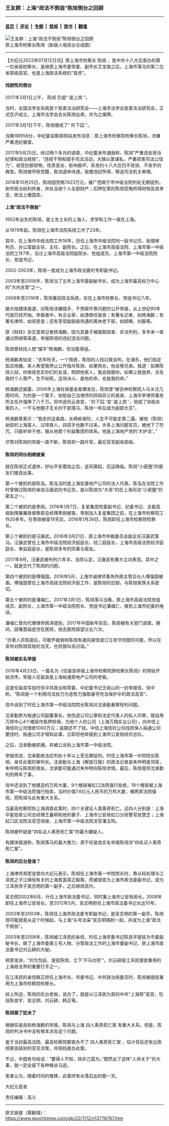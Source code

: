 ### 王友群：上海“政法不倒翁”陈旭倒台之回顾

---

#### [首页](../../../..?n13778787) &nbsp;|&nbsp; [评论](../../../../../epoch-comment?n13778787) &nbsp;|&nbsp; [专题](../../../../../epoch-special?n13778787) &nbsp;|&nbsp; [禁闻](../../../../../epoch-news?n13778787) &nbsp;|&nbsp; [禁书](../../../../../books?n13778787) &nbsp;|&nbsp; [翻墙](https://github.com/gfw-breaker/nogfw/blob/master/README.md?n13778787)


<div><img alt="王友群：上海“政法不倒翁”陈旭倒台之回顾" class="attachment-djy_600_400 size-djy_600_400 wp-post-image" src="https://i.epochtimes.com/assets/uploads/2022/07/id13778788-p8204561a122435510-600x391.jpeg"/>
<div class="caption">
 原上海市检察长陈旭（新唐人电视台合成图）
</div></div><hr/><div class="post_content" id="artbody" itemprop="articleBody">
 <!-- article content begin -->
 <p>
  【大纪元2022年07月12日讯】原上海市检察长
  <ok href="https://www.epochtimes.com/gb/tag/%E9%99%88%E6%97%AD.html">
   陈旭
  </ok>
  ，是中共十八大后查办的第一位省级检察长，是继原上海市委常委、副市长艾宝俊之后，上海市落马的第二位省部级高官，也是上海政法系统的“首虎”。
 </p>
 <h4 style="font-weight: 400;">
  <strong>
   戏剧性的倒台
  </strong>
 </h4>
 <p style="font-weight: 400;">
  2017年3月1日上午，
  <ok href="https://www.epochtimes.com/gb/tag/%E9%99%88%E6%97%AD.html">
   陈旭
  </ok>
  仍是“
  <ok href="https://www.epochtimes.com/gb/tag/%E5%BA%A7%E4%B8%8A%E5%AE%BE.html">
   座上宾
  </ok>
  ”。
 </p>
 <p style="font-weight: 400;">
  当时，全国法学会系统首个慈善法治研究会——上海市法学会慈善法治研究会，正式在沪成立，上海市法学会会长陈旭出席，并为之揭牌。
 </p>
 <p style="font-weight: 400;">
  2017年3月1日下午，陈旭便成了“
  <ok href="https://www.epochtimes.com/gb/tag/%E9%98%B6%E4%B8%8B%E5%9B%9A.html">
   阶下囚
  </ok>
  ”。
 </p>
 <p style="font-weight: 400;">
  当晚18时58分，中纪委监察部网站发布消息：原上海市检察院检察长陈旭，涉嫌严重违纪被查。
 </p>
 <p style="font-weight: 400;">
  2017年5月25日，经过两个多月的调查，中纪委发布通报称，陈旭“严重违反政治纪律和政治规矩”，“违规干预和插手司法活动，大搞以案谋私，严重损害司法公信力”，收受巨额财物，性质恶劣、影响极坏，系党的十八大后仍不收敛、不收手的典型。陈旭被开除党籍，取消退休待遇，收缴违纪所得，移送司法机关审理。
 </p>
 <p style="font-weight: 400;">
  2018年10月25日，陈旭因受贿7423万元，被广西南宁市中级法院判处无期徒刑，剥夺政治权利终身，并处没收个人全部财产；扣押在案的陈旭受贿所得财物及其孳息，依法上缴国库。
 </p>
 <h4 style="font-weight: 400;">
  <strong>
   上海“政法不倒翁”
  </strong>
 </h4>
 <p style="font-weight: 400;">
  1952年出生的陈旭，是土生土长的上海人，求学和工作一直在上海。
 </p>
 <p style="font-weight: 400;">
  从1979年起，陈旭在上海市法院系统工作了23年。
 </p>
 <p style="font-weight: 400;">
  其中，在上海市中级法院工作16年，历任上海市中级法院刑一庭书记员、助理审判员、办公室副主任、主任、副院长。之后，在上海市高级法院、上海市第一中级法院工作7年，当过上海市高级法院副院长、党组成员，上海市第一中级法院院长、党组书记。
 </p>
 <p style="font-weight: 400;">
  2002-2003年，陈旭一度成为上海市政法委的专职副书记。
 </p>
 <p style="font-weight: 400;">
  2003年至2008年，陈旭当了五年上海市委副秘书长，成为上海市最高权力中心的“大内总管”之一。
 </p>
 <p style="font-weight: 400;">
  2008年至2016年，陈旭重回政法系统，任在上海市检察长、党组书记八年。
 </p>
 <p style="font-weight: 400;">
  据大陆媒体报道，对陈旭涉嫌插手、干预案件等问题的公开举报，从上世纪90年代就已经开始。举报者中，有企业家，如港商任骏良；有著名记者，如杨海鹏；有著名律师，如郑恩宠；还有享受副部级待遇的离休老干部，如顾稀、刘毅等。
 </p>
 <p style="font-weight: 400;">
  原《财经》杂志首席记者杨海鹏，因为其妻子被栽赃陷害、非法判刑，多年来一直通过网络等渠道，举报陈旭的违纪违法问题。
 </p>
 <p style="font-weight: 400;">
  陈旭曾经找人想“摆平”杨海鹏，但没能得逞。
 </p>
 <p style="font-weight: 400;">
  杨海鹏发帖说：“去年秋天，一个雨夜，陈旭的人找过我谈判，在浦东，他们指定饭店用膳。来人希望我停止公开指斥陈旭，如果照办，他会够兄弟。我道：如果陈旭入狱，你继续忠实你们的友谊，照顾他家人，我会佩服你。如果让我放弃，涉及我的个人尊严，生不如死。这场决斗，是他的命，也是我的命。”
 </p>
 <p style="font-weight: 400;">
  杨海鹏还披露，2006年上海社保基金案爆发后，陈旭曾“被吉林检察院人马关过几周时间，为的是一个案子，他助自己当律师的同母异父的弟弟、上海华亭律师事务所主任许强挣了八千万。但中途风云突变，‘
  <ok href="https://www.epochtimes.com/gb/tag/%E9%98%B6%E4%B8%8B%E5%9B%9A.html">
   阶下囚
  </ok>
  ’变‘
  <ok href="https://www.epochtimes.com/gb/tag/%E5%BA%A7%E4%B8%8A%E5%AE%BE.html">
   座上宾
  </ok>
  ’，他成了协助办案的人，一干与他圈子无关的干部落马，陈旭一年后成为副部大员”。
 </p>
 <p style="font-weight: 400;">
  杨海鹏曾表示：“我走的这条路，太崎岖艰险，人生不可能走第二遍。被他（陈旭）劫掠的上海富人、过埠商人，四双手也数不过来。许多上海问题官员，被他下了符咒，只能听命于他，服从他那个利益集团的体系。他是上海地产党的‘大护法’。”
 </p>
 <p style="font-weight: 400;">
  尽管对陈旭的举报一直不断，陈旭却一路升官，最后官至副省部级。
 </p>
 <h4 style="font-weight: 400;">
  <strong>
   陈旭的同伙相继被查
  </strong>
 </h4>
 <p style="font-weight: 400;">
  就在陈旭正式退休，好似平安着陆之后，逆风骤起，厄运降临。陈旭“小密圈”的密友们接连出事。
 </p>
 <p style="font-weight: 400;">
  第一个被抓的是陈泓。陈泓当时是上海宏康地产公司的法人代表。陈泓在法院工作时曾做过陈旭的亲信汪康武的书记员，是以陈旭为“大哥”的在上海司法“小密圈”的密友之一。
 </p>
 <p style="font-weight: 400;">
  第二个被抓的是季刚。2016年1月7日，复星集团党委副书记、纪委书记、总裁高级助理兼廉政督察部总经理季刚被查。季刚加入复星集团之前，在上海市检察院工作20多年。在季刚被查19天后，2016年1月26日，陈旭卸任上海市检察院检察长。
 </p>
 <p style="font-weight: 400;">
  第三个被抓的是汪康武。2016年3月21日，原上海市仲裁委员会副主任汪康武落马。汪康武曾任上海市中级法院经济庭庭长、经二庭庭长，上海市高级法院经济庭庭长、审监庭庭长，是陈旭多年的同事与密友。
 </p>
 <p style="font-weight: 400;">
  2017年9月，汪康武被判刑六年半。法院认定，汪康武有重大立功表现。其中之一，就是交代了陈旭的问题。
 </p>
 <p style="font-weight: 400;">
  第四个被抓的是傅强国。2016年5月，上海华诚律师事务所原主管合伙人傅强国被查。傅强国曾在上海市高级法院经济庭工作，是陈旭的旧部，与陈旭家族关系密切。
 </p>
 <p style="font-weight: 400;">
  第五个被抓的是潘福仁。2017年3月1日，陈旭落马当晚，原上海市高级法院党组成员、副院长，上海市第一中级法院院长、党组书记潘福仁，接到上海市纪委的电话。
 </p>
 <p style="font-weight: 400;">
  潘福仁曾向代理律师周泽提到，2017年中国新年前后，陈旭被有关部门调查。期间，因罹患癌症住在医院，他去医院探望过五六次。
 </p>
 <p style="font-weight: 400;">
  “办案人员知道后，可能怀疑我和陈旭有通风报信或订立攻守同盟的可能，所以在宣布对陈旭双规的当天，也将我叫去问话。”
 </p>
 <h4 style="font-weight: 400;">
  <strong>
   陈旭被实名举报
  </strong>
 </h4>
 <p style="font-weight: 400;">
  2016年4月23日，一篇名为《任骏良举报上海市检察院原检察长陈旭》的网帖开始流传。举报人任骏良是上海裕通房地产公司的老板。
 </p>
 <p style="font-weight: 400;">
  这是任骏良写给时任中共政治局常委、中纪委书记王岐山的一封举报信，信中称，“陈旭是一个利用司法权力为恶势力强取豪夺充当保护伞的政法高官”。
 </p>
 <p style="font-weight: 400;">
  信中谈到了时任上海市第一中级法院院长陈旭对沈承勤重罪轻判问题。
 </p>
 <p style="font-weight: 400;">
  沈承勤原为裕通公司副董事长。他伪造公司公章和法定代表人的私人印章，擅自用万邦中心4个楼层作抵押担保，为他个人的公司（上海万翔实业公司），向中信上海信托公司借款1000万元；逾期还不了钱，中信上海信托公司找担保人裕通公司要钱时，裕通公司才得知此事，立即将他举报到上海市公安局经侦总队。
 </p>
 <p style="font-weight: 400;">
  之后，沈承勤被抓捕，并被公诉到上海市第一中级法院。
 </p>
 <p style="font-weight: 400;">
  举报信说，沈承勤依法应判处十年以上至无期徒刑。时任上海市第一中院院长陈旭，亲任此案的审判长。沈承勤与上海《解放日报》的政法记者是朱仲明是邻居，朱仲明与陈旭好朋友。沈承勤可能通过朱仲明向陈旭求情。最后，陈旭竟将沈承勤判刑两年了事。
 </p>
 <p style="font-weight: 400;">
  信中还谈到了他建造的万邦大厦，9个楼层被虹口法院强行拍卖，19个楼层被上海市第一中级法院强行拍卖，当时价值7.6亿元人民币的万邦大厦，被两家法院强抢。而陈旭与此有重大关系。
 </p>
 <p style="font-weight: 400;">
  当最高检察院到上海调查此案时，四个关键证人竟离奇死亡。这四人分别是：上海华星拍卖公司总经理王鑫明和他的妻子、上海市公安局虹口分局警官张慧芝；上海虹口区法院法官范培俊，上海市第一中级法院法官潘玉鸣。
 </p>
 <p style="font-weight: 400;">
  陈旭被怀疑是“四名证人离奇死亡案”的最大嫌疑人。
 </p>
 <p style="font-weight: 400;">
  有媒体报道称，陈旭落马的最大推力，源于任骏良实名举报陈旭涉“四名证人离奇死亡案”。
 </p>
 <h4 style="font-weight: 400;">
  <strong>
   陈旭的后台是谁？
  </strong>
 </h4>
 <p style="font-weight: 400;">
  上海律师郑恩宠曾向大纪元表示，陈旭任上海市第一中院院长时，靠从轻处理与江泽民之子江绵恒有关的上海首富周正毅案，而被提拔为上海市政法委副书记，成为江泽民侄子吴志明的第一副手，之后继续高升。
 </p>
 <p style="font-weight: 400;">
  吴志明2002年6月，升任上海市政法委书记，同时兼上海市公安局局长。2008年卸任上海市公安局长。至2012年5月，吴志明担任上海市政法委书记长达10年。
 </p>
 <p style="font-weight: 400;">
  2002年至2003年，陈旭任上海市政法委专职副书记，是吴志明的第一副手。陈旭很可能就是从这个时候起，与上海“头号法枭”吴志明搞到一起，并成为上海“政法不倒翁”。
 </p>
 <p style="font-weight: 400;">
  2003年至2008年，陈旭被江泽民的亲信、时任上海市委书记陈良宇提拔为市委副秘书长，做了上海市委第三号人物、分管政法工作的上海市委副书记、原上海市政法委书记刘云耕的大秘。
 </p>
 <p style="font-weight: 400;">
  郑恩宠讲，“刘为包庇、提拔陈旭，立下‘汗马功劳’”。刘云耕是江泽民提拔重用的上海政法界的重要打手之一。
 </p>
 <p style="font-weight: 400;">
  在江泽民的亲信韩正担任上海市长、市委书记、中共政治局委员时，陈旭被提拔重用为上海市检察院检察长。
 </p>
 <p style="font-weight: 400;">
  综上所述，陈旭的后台老板，说白了，就是以江泽民为首的中共“上海帮”高官，包括陈良宇、吴志明、刘云耕、韩正等。
 </p>
 <h4 style="font-weight: 400;">
  <strong>
   陈旭案了犹未了
  </strong>
 </h4>
 <p style="font-weight: 400;">
  根据任骏良和杨海鹏的举报，陈旭与上海
  <ok href="https://www.epochtimes.com/gb/tag/%E5%9B%9B%E4%BA%BA%E7%A6%BB%E5%A5%87%E6%AD%BB%E4%BA%A1%E6%A1%88.html">
   四人离奇死亡案
  </ok>
  有重大关系。但是，陈旭的判决书中没有根本涉及这个问题。
 </p>
 <p style="font-weight: 400;">
  鉴于当初最高法院、最高检察院都查办不了
  <ok href="https://www.epochtimes.com/gb/tag/%E5%9B%9B%E4%BA%BA%E7%A6%BB%E5%A5%87%E6%AD%BB%E4%BA%A1%E6%A1%88.html">
   四人离奇死亡案
  </ok>
  ，估计背后还有比陈旭更高级别的官员涉案，并阻挡查办此案。
 </p>
 <p style="font-weight: 400;">
  不过，中国有句俗话：“要得人不知，除非己莫为。”既然出了这样“人命关于”的大事，就一定会留下各种蛛丝马迹。
 </p>
 <p style="font-weight: 400;">
  笔者认为，随着时间的推移，此案终有水落石出的那一天。
 </p>
 <p style="font-weight: 400;">
  大纪元首发
 </p>
 <p style="font-weight: 400;">
  责任编辑：高义
 </p>
 <!-- article content end -->
 <div id="below_article_ad">
 </div>
</div>


---

原文链接（需翻墙）：https://www.epochtimes.com/gb/22/7/12/n13778787.htm